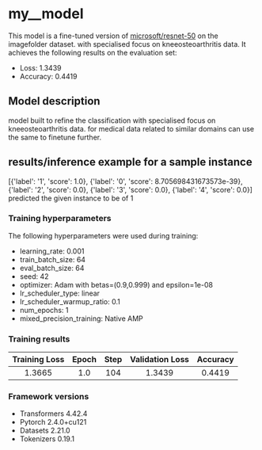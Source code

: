 # my__model

This model is a fine-tuned version of [microsoft/resnet-50](https://huggingface.co/microsoft/resnet-50) on the imagefolder dataset.
with specialised focus on kneeosteoarthritis data.
It achieves the following results on the evaluation set:
- Loss: 1.3439
- Accuracy: 0.4419

## Model description
model built to refine the classification with specialised focus on kneeosteoarthritis data.
for medical data related to similar domains can use the same to finetune further.




## results/inference example for a sample instance

[{'label': '1', 'score': 1.0},
 {'label': '0', 'score': 8.705698431673573e-39},
 {'label': '2', 'score': 0.0},
 {'label': '3', 'score': 0.0},
 {'label': '4', 'score': 0.0}]
predicted the given instance to be of 1
### Training hyperparameters

The following hyperparameters were used during training:
- learning_rate: 0.001
- train_batch_size: 64
- eval_batch_size: 64
- seed: 42
- optimizer: Adam with betas=(0.9,0.999) and epsilon=1e-08
- lr_scheduler_type: linear
- lr_scheduler_warmup_ratio: 0.1
- num_epochs: 1
- mixed_precision_training: Native AMP

### Training results

| Training Loss | Epoch | Step | Validation Loss | Accuracy |
|:-------------:|:-----:|:----:|:---------------:|:--------:|
| 1.3665        | 1.0   | 104  | 1.3439          | 0.4419   |


### Framework versions

- Transformers 4.42.4
- Pytorch 2.4.0+cu121
- Datasets 2.21.0
- Tokenizers 0.19.1
